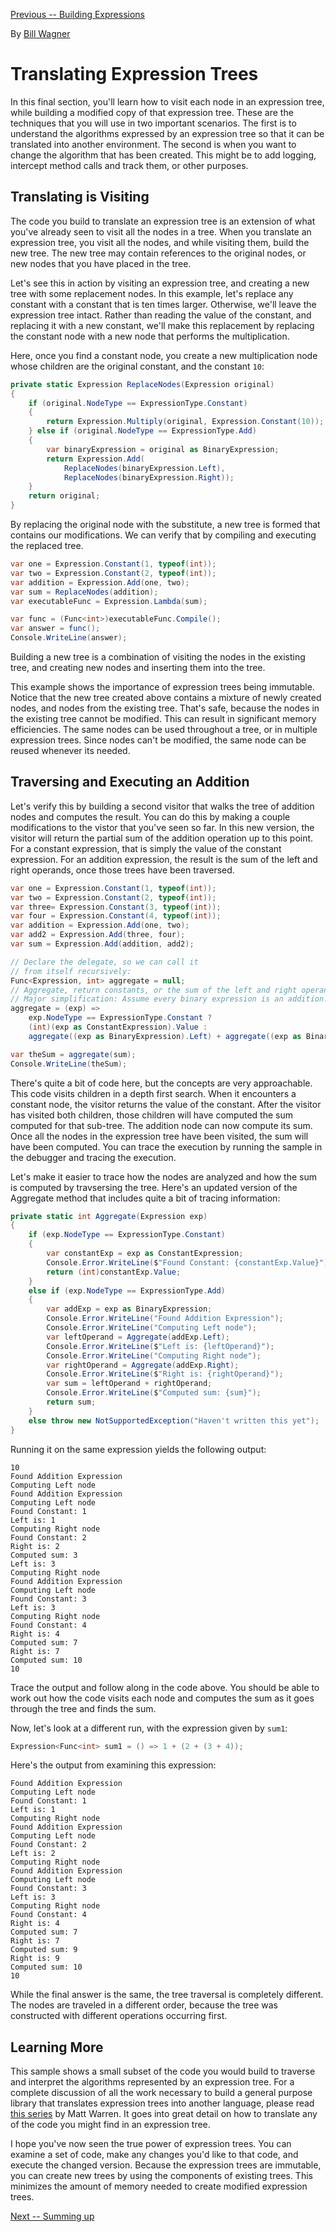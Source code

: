 [Previous -- Building Expressions](expression-trees-building.md)

By [Bill Wagner](https://github.com/BillWagner)

# Translating Expression Trees

In this final section, you'll learn how to visit each node
in an expression tree, while building a modified copy of that
expression tree. These are the techniques that you will use in two
important scenarios. The first is to understand the algorithms
expressed by an expression tree so that it can be translated
into another environment. The second is when you want to change
the algorithm that has been created. This might be to add logging,
intercept method calls and track them, or other purposes.

## Translating is Visiting

The code you build to translate an expression tree is an extension
of what you've already seen to visit all the nodes in a tree. When
you translate an expression tree, you visit all the nodes, and while
visiting them, build the new tree. The new tree may contain references
to the original nodes, or new nodes that you have placed in the tree.

Let's see this in action by visiting an expression tree, and
creating a new tree with some replacement nodes. In this example,
let's replace any constant with a constant that is ten times larger.
Otherwise, we'll leave the expression tree intact. Rather than
reading the value of the constant, and replacing it with a new
constant, we'll make this replacement by replacing the constant
node with a new node that performs the multiplication.

Here, once you find a constant node, you create a new multiplication
node whose children are the original constant, and the constant
`10`:

```cs
private static Expression ReplaceNodes(Expression original)
{
    if (original.NodeType == ExpressionType.Constant)
    {
        return Expression.Multiply(original, Expression.Constant(10));
    } else if (original.NodeType == ExpressionType.Add)
    {
        var binaryExpression = original as BinaryExpression;
        return Expression.Add(
            ReplaceNodes(binaryExpression.Left),
            ReplaceNodes(binaryExpression.Right));
    }
    return original;
}
```

By replacing the original node with the substitute, a new tree
is formed that contains our modifications. We can verify that by
compiling and executing the replaced tree.

```cs
var one = Expression.Constant(1, typeof(int));
var two = Expression.Constant(2, typeof(int));
var addition = Expression.Add(one, two);
var sum = ReplaceNodes(addition);
var executableFunc = Expression.Lambda(sum);

var func = (Func<int>)executableFunc.Compile();
var answer = func();
Console.WriteLine(answer);
```

Building a new tree is a combination of visiting the nodes in
the existing tree, and creating new nodes and inserting them
into the tree.

This example shows the importance of expression trees being
immutable. Notice that the new tree created above contains a
mixture of newly created nodes, and nodes from the existing
tree. That's safe, because the nodes in the existing tree cannot be
modified. This can result in significant memory efficiencies.
The same nodes can be used throughout a tree, or in multiple
expression trees. Since nodes can't be modified, the
same node can be reused whenever its needed.

## Traversing and Executing an Addition

Let's verify this by building a second visitor that walks the tree
of addition nodes and computes the result. You can do this by
making a couple modifications to the vistor that you've seen so
far. In this new version, the visitor will return the partial sum
of the addition operation up to this point. For a constant expression,
that is simply the value of the constant expression. For an addition
expression, the result is the sum of the left and right operands, once
those trees have been traversed.

```cs
var one = Expression.Constant(1, typeof(int));
var two = Expression.Constant(2, typeof(int));
var three= Expression.Constant(3, typeof(int));
var four = Expression.Constant(4, typeof(int));
var addition = Expression.Add(one, two);
var add2 = Expression.Add(three, four);
var sum = Expression.Add(addition, add2);

// Declare the delegate, so we can call it 
// from itself recursively:
Func<Expression, int> aggregate = null;
// Aggregate, return constants, or the sum of the left and right operand.
// Major simplification: Assume every binary expression is an addition.
aggregate = (exp) =>
    exp.NodeType == ExpressionType.Constant ?
    (int)(exp as ConstantExpression).Value :
    aggregate((exp as BinaryExpression).Left) + aggregate((exp as BinaryExpression).Right);

var theSum = aggregate(sum);
Console.WriteLine(theSum);
```

There's quite a bit of code here, but the concepts are very approachable.
This code visits children in a depth first search. When it encounters a
constant node, the visitor returns the value of the constant. After the
visitor has visited both children, those children will have computed the sum
computed for that sub-tree. The addition node can now compute its sum.
Once all the nodes in the expression tree have been visited, the sum
will have been computed. You can trace the execution by running the sample
in the debugger and tracing the execution.

Let's make it easier to trace how the nodes are analyzed and how the sum
is computed by travsersing the tree. Here's an updated version of the
Aggregate method that includes quite a bit of tracing information:

```cs
private static int Aggregate(Expression exp)
{
    if (exp.NodeType == ExpressionType.Constant)
    {
        var constantExp = exp as ConstantExpression;
        Console.Error.WriteLine($"Found Constant: {constantExp.Value}");
        return (int)constantExp.Value;
    }
    else if (exp.NodeType == ExpressionType.Add)
    {
        var addExp = exp as BinaryExpression;
        Console.Error.WriteLine("Found Addition Expression");
        Console.Error.WriteLine("Computing Left node");
        var leftOperand = Aggregate(addExp.Left);
        Console.Error.WriteLine($"Left is: {leftOperand}");
        Console.Error.WriteLine("Computing Right node");
        var rightOperand = Aggregate(addExp.Right);
        Console.Error.WriteLine($"Right is: {rightOperand}");
        var sum = leftOperand + rightOperand;
        Console.Error.WriteLine($"Computed sum: {sum}");
        return sum;
    }
    else throw new NotSupportedException("Haven't written this yet");
}

```

Running it on the same expression yields the following output:

```
10
Found Addition Expression
Computing Left node
Found Addition Expression
Computing Left node
Found Constant: 1
Left is: 1
Computing Right node
Found Constant: 2
Right is: 2
Computed sum: 3
Left is: 3
Computing Right node
Found Addition Expression
Computing Left node
Found Constant: 3
Left is: 3
Computing Right node
Found Constant: 4
Right is: 4
Computed sum: 7
Right is: 7
Computed sum: 10
10
```

Trace the output and follow along in the code above. You should be able
to work out how the code visits each node and computes the sum as it goes
through the tree and finds the sum.

Now, let's look at a different run, with the expression given by `sum1`:

```cs
Expression<Func<int> sum1 = () => 1 + (2 + (3 + 4));
```

Here's the output from examining this expression:

```
Found Addition Expression
Computing Left node
Found Constant: 1
Left is: 1
Computing Right node
Found Addition Expression
Computing Left node
Found Constant: 2
Left is: 2
Computing Right node
Found Addition Expression
Computing Left node
Found Constant: 3
Left is: 3
Computing Right node
Found Constant: 4
Right is: 4
Computed sum: 7
Right is: 7
Computed sum: 9
Right is: 9
Computed sum: 10
10
```

While the final answer is the same, the tree traversal is completely
different. The nodes are traveled in a different order, because the
tree was constructed with different operations occurring first.

## Learning More

This sample shows a small subset of the code you would build to traverse
and interpret the algorithms represented by an expression tree. For a complete
discussion of all the work necessary to build a general purpose library that
translates expression trees into another language, please read
[this series](http://blogs.msdn.com/b/mattwar/archive/2008/11/18/linq-links.aspx)
by Matt Warren. It goes into great detail on how to translate any of the code
you might find in an expression tree.

I hope you've now seen the true power of expression trees.
You can examine a set of code, make any changes you'd like to
that code, and execute the changed version. Because the
expression trees are immutable, you can create new trees by
using the components of existing trees. This minimizes the
amount of memory needed to create modified expression trees.

[Next -- Summing up](expression-trees-summary.md)